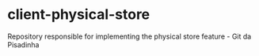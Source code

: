 # client-physical-store
Repository responsible for implementing the physical store feature - Git da Pisadinha

